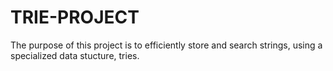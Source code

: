 # TRIE-PROJECT
The purpose of this project is to efficiently store and search strings, using a specialized data stucture, tries.
